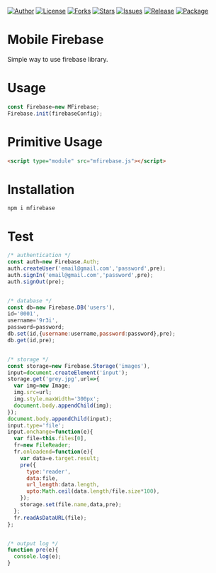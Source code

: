 
[![Author](https://img.shields.io/badge/author-9r3i-lightgrey.svg)](https://github.com/9r3i)
[![License](https://img.shields.io/github/license/9r3i/mfirebase.svg)](https://github.com/9r3i/mfirebase/blob/master/license.txt)
[![Forks](https://img.shields.io/github/forks/9r3i/mfirebase.svg)](https://github.com/9r3i/mfirebase/network)
[![Stars](https://img.shields.io/github/stars/9r3i/mfirebase.svg)](https://github.com/9r3i/mfirebase/stargazers)
[![Issues](https://img.shields.io/github/issues/9r3i/mfirebase.svg)](https://github.com/9r3i/mfirebase/issues)
[![Release](https://img.shields.io/github/release/9r3i/mfirebase.svg)](https://github.com/9r3i/mfirebase/releases)
[![Package](https://img.shields.io/npm/v/mfirebase.svg?label=npm)](https://www.npmjs.com/package/mfirebase)


# Mobile Firebase
Simple way to use firebase library.


# Usage
```js
const Firebase=new MFirebase;
Firebase.init(firebaseConfig);
```


# Primitive Usage
```html
<script type="module" src="mfirebase.js"></script>
```


# Installation
```
npm i mfirebase
```


# Test
```js
/* authentication */
const auth=new Firebase.Auth;
auth.createUser('email@gmail.com','password',pre);
auth.signIn('email@gmail.com','password',pre);
auth.signOut(pre);


/* database */
const db=new Firebase.DB('users'),
id='0001',
username='9r3i',
password=password;
db.set(id,{username:username,password:password},pre);
db.get(id,pre);


/* storage */
const storage=new Firebase.Storage('images'),
input=document.createElement('input');
storage.get('grey.jpg',url=>{
  var img=new Image;
  img.src=url;
  img.style.maxWidth='300px';
  document.body.appendChild(img);
});
document.body.appendChild(input);
input.type='file';
input.onchange=function(e){
  var file=this.files[0],
  fr=new FileReader;
  fr.onloadend=function(e){
    var data=e.target.result;
    pre({
      type:'reader',
      data:file,
      url_length:data.length,
      upto:Math.ceil(data.length/file.size*100),
    });
    storage.set(file.name,data,pre);
  };
  fr.readAsDataURL(file);
};


/* output log */
function pre(e){
  console.log(e);
}
```


